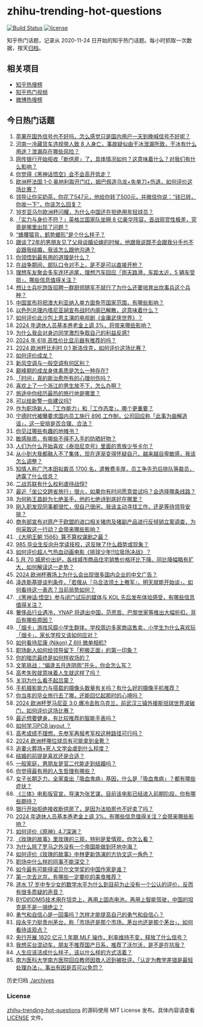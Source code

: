 # zhihu-trending-hot-questions

[![Build Status](https://github.com/justjavac/zhihu-trending-hot-questions/workflows/ci/badge.svg?branch=master)](https://github.com/justjavac/zhihu-trending-hot-questions/actions)
[![license](https://img.shields.io/github/license/justjavac/zhihu-trending-hot-questions)](https://github.com/justjavac/zhihu-trending-hot-questions/blob/master/LICENSE)

知乎热门话题，记录从 2020-11-24
日开始的知乎热门话题。每小时抓取一次数据，按天[归档](./archives)。

## 相关项目

- [知乎热搜榜](https://github.com/justjavac/zhihu-trending-top-search)
- [知乎热门视频](https://github.com/justjavac/zhihu-trending-hot-video)
- [微博热搜榜](https://github.com/justjavac/weibo-trending-hot-search)

## 今日热门话题

<!-- BEGIN -->
<!-- 最后更新时间 Tue Jun 18 2024 09:12:52 GMT+0800 (China Standard Time) -->

1. [苹果在国外信号也不好吗，怎么感觉只是国内用户一天到晚喊信号不好呢？](https://www.zhihu.com/question/470739718)
1. [河南一冷藏货车违规带人致 8 人身亡，事故疑似由干冰泄漏所致，干冰有什么用途？泄漏存在哪些风险？](https://www.zhihu.com/question/659147174)
1. [网传银行开始拒收「断供房」了，具体情况如何？这意味着什么？对我们有什么影响？](https://www.zhihu.com/question/659129048)
1. [你觉得《黑神话悟空》会不会高开低走？](https://www.zhihu.com/question/658660637)
1. [欧洲杯法国 1-0 奥地利取开门红，姆巴佩造乌龙+失单刀+伤退，如何评价这场比赛？](https://www.zhihu.com/question/659144990)
1. [领导让你买奶茶，你花了547元，他给你转了500元，并微信你说：“钱已转，你收一下”，你该怎么回复？](https://www.zhihu.com/question/656218189)
1. [16岁亚马尔欧洲杯闪耀，为什么中国还在拒绝用年轻球员？](https://www.zhihu.com/question/659123718)
1. [「实力与身价不符？」英格兰国家队坐拥 8 亿豪华阵容，首战观赏性极差，究竟是哪里出现了问题？](https://www.zhihu.com/question/659139108)
1. [“蜂腰猿背，鹤势螂形”是个什么样子？](https://www.zhihu.com/question/658697971)
1. [跟谈了2年的男朋友见了父母谈婚论嫁的时候，他跟我说既不会跟我分手也不会跟我结婚，我该怎么跟他沟通？](https://www.zhihu.com/question/657271200)
1. [你领悟到最有用的道理是什么？](https://www.zhihu.com/question/659093069)
1. [在战争期间，部队口令对不上，是不是可以直接开枪？](https://www.zhihu.com/question/619790421)
1. [理想车友聚会多车连环追尾，理想汽车回应「雨天路滑，车距太近，5 辆车受损」，哪些信息值得关注？](https://www.zhihu.com/question/659125959)
1. [想让士兵吃饱饭招聘一群厨师随军不就行了为什么还要培育出炊事兵这个兵种？](https://www.zhihu.com/question/658915200)
1. [中国宣布将把澳大利亚纳入单方面免签国家范围，有哪些影响？](https://www.zhihu.com/question/659135817)
1. [以色列总理内塔尼亚胡宣布战时内阁已解散，这意味着什么？](https://www.zhihu.com/question/659149111)
1. [如何评价此沙包上恩主演的电视剧《金庸武侠世界》？](https://www.zhihu.com/question/659170553)
1. [2024 年退休人员基本养老金上调 3%，将带来哪些影响？](https://www.zhihu.com/question/659149352)
1. [为什么我会对身边同学激烈争取自己的利益反感?](https://www.zhihu.com/question/658883965)
1. [2024 年 618 高性价比显示器有推荐的吗？](https://www.zhihu.com/question/656730842)
1. [2024 欧洲杯比利时 0:1 斯洛伐克，如何评价这场比赛？](https://www.zhihu.com/question/659144975)
1. [如何评价成龙？](https://www.zhihu.com/question/20985661)
1. [新风空调与一般空调有何区别？](https://www.zhihu.com/question/394958149)
1. [巅峰期的成龙身体素质是怎么一种存在?](https://www.zhihu.com/question/29200738)
1. [「时间」真的能治愈所有的心理创伤吗？](https://www.zhihu.com/question/658696628)
1. [喜欢上了一个浙江的男生放不下，怎么办啊？](https://www.zhihu.com/question/659096945)
1. [旅途中你经历最热的旅行地是哪里？](https://www.zhihu.com/question/657034147)
1. [可以给新警一些建议吗?](https://www.zhihu.com/question/658982254)
1. [作为职场新人，「工作能力」和「工作态度」，哪个更重要？](https://www.zhihu.com/question/658821400)
1. [宁德时代被曝要求国内员工施行 896 工作制，公司回应称「此事为曲解造谣」，这一安排是否合理、合法？](https://www.zhihu.com/question/659139048)
1. [你见过哪些有趣的地摊书？](https://www.zhihu.com/question/31709159)
1. [敏感肤质，有哪些不得不入手的防晒好物？](https://www.zhihu.com/question/655427706)
1. [人们为什么开始喜欢《泰坦尼克号》里面的贵族少爷卡尔？](https://www.zhihu.com/question/20194023)
1. [从小到大我都融入不了集体，现在逐渐变得怀疑自己，越来越自卑敏感，我该怎么调整？](https://www.zhihu.com/question/658676750)
1. [知情人称广汽本田拟裁员 1700 名，遣散费丰厚，员工争先恐后排队等裁员，透露了什么信息？](https://www.zhihu.com/question/658912804)
1. [二战苏联有什么权利虐待战俘?](https://www.zhihu.com/question/657854203)
1. [最近「坐公交跨省旅行」很火，如果你有时间愿意尝试吗？会选择哪条线路？](https://www.zhihu.com/question/657036883)
1. [为何称王昌龄为七绝圣手，他的七绝诗到底好在哪里？](https://www.zhihu.com/question/30418931)
1. [刚入职发现同事都很忙，但自己很闲，我该主动寻找工作，还是等待领导安排？](https://www.zhihu.com/question/658821370)
1. [商务部宣布对原产于欧盟的进口相关猪肉及猪副产品进行反倾销立案调查，为何采取这一行动？会带来哪些影响？](https://www.zhihu.com/question/659145135)
1. [《大明王朝 1566》算不算权谋剧之最？](https://www.zhihu.com/question/658146452)
1. [985 毕业生反向升学读技校，这反映了什么趋势或现象？](https://www.zhihu.com/question/658900399)
1. [如何评价超人气热血动画电影《排球少年!!垃圾场决战》？](https://www.zhihu.com/question/648832591)
1. [5 月 70 城房价出炉，各线城市商品住宅销售价格环比下降、同比降幅略有扩大，如何解读这一走势？](https://www.zhihu.com/question/659125799)
1. [2024 欧洲杯赛场上为什么会出现很多国内企业的中文广告？](https://www.zhihu.com/question/658944160)
1. [泽连斯基提谈判条件，「若俄从『乌合法领土上撤军』，明天就能开始谈」，如何看待这一表态？当前局势如何？](https://www.zhihu.com/question/659130295)
1. [《黑神话:悟空》参与闭门试玩的媒体与 KOL 先后发布体验感受，有哪些信息值得关注？](https://www.zhihu.com/question/659122829)
1. [奢侈品行业遇冷，YNAP 将退出中国，范思哲、巴黎世家等推出大幅折扣，背后有哪些原因？](https://www.zhihu.com/question/659065269)
1. [「烟卡」游戏风靡小学生群体，学校周边多家商店售卖，小学生为什么喜欢玩「烟卡」，家长学校又该如何应对？](https://www.zhihu.com/question/659067344)
1. [如何看待尼康 (Nikon) Z 6III 微单相机?](https://www.zhihu.com/question/658587117)
1. [职场新人如何给领导留下「积极正面」的第一印象？](https://www.zhihu.com/question/658821464)
1. [你的暗恋最终是如何样收场的？](https://www.zhihu.com/question/656418407)
1. [文笔挑战：“偏逢五月连阴雨”开头，你会怎么写？](https://www.zhihu.com/question/654933153)
1. [高考失败就意味着人生就这样了吗？](https://www.zhihu.com/question/658545226)
1. [关羽为什么看不起吕蒙？](https://www.zhihu.com/question/659005645)
1. [手机摄影能力与搭载的摄像头数量有关吗？有什么好的摄像手机推荐？](https://www.zhihu.com/question/658912871)
1. [你当年的毕业旅行去了哪，还能回忆起那时的心境吗？](https://www.zhihu.com/question/657036068)
1. [2024 欧洲杯罗马尼亚 3:0 爆冷击败乌克兰，前武汉三镇外援斯坦球世界波破门，如何评价这场比赛？](https://www.zhihu.com/question/659145822)
1. [最近想要健身，有比较推荐的智能手表吗？](https://www.zhihu.com/question/630094986)
1. [如何学习PCB layout ？](https://www.zhihu.com/question/31034459)
1. [高考成绩不理想，先参军再报考军校这种路径可行吗？](https://www.zhihu.com/question/658273237)
1. [2024 欧洲杯哪位球员有可能拿到金靴？](https://www.zhihu.com/question/657440816)
1. [追妻火葬场+死人文学会虐到什么程度？](https://www.zhihu.com/question/652243202)
1. [结婚的前提是喜欢还是合适？](https://www.zhihu.com/question/656856527)
1. [一般家庭，男朋友是官二代能走到结婚吗？](https://www.zhihu.com/question/475954268)
1. [你觉得最有用的人生哲理有哪些？](https://www.zhihu.com/question/659095576)
1. [女子长期乏力，全家查出「吸血鬼病」基因，什么是「吸血鬼病」？都有哪些症状？](https://www.zhihu.com/question/659047834)
1. [《三体》电影版官宣，导演为张艺谋，目前该电影已经进入前期阶段，你有哪些期待？](https://www.zhihu.com/question/659065291)
1. [银行开始拒绝接收断供房了，是因为法拍房也不好卖了吗？](https://www.zhihu.com/question/658992003)
1. [2024 年退休人员基本养老金上调 3%，有哪些信息值得关注？会带来哪些影响？](https://www.zhihu.com/question/659151040)
1. [如何评价《原神》4.7深渊？](https://www.zhihu.com/question/659057434)
1. [《玫瑰的故事》里玫瑰的三观，特别是爱情观，你怎么看？](https://www.zhihu.com/question/658577131)
1. [为什么除了罗马之外没有一个帝国能做到环地中海？](https://www.zhihu.com/question/657986870)
1. [如何评价《玫瑰的故事》中林更新饰演的方协文这一角色？](https://www.zhihu.com/question/659124567)
1. [职场中什么样的同事不能深交？](https://www.zhihu.com/question/655760539)
1. [如今最有可能得诺贝尔文学奖的中国作家是谁？](https://www.zhihu.com/question/649915264)
1. [第一次去北京，有哪些一定要吃的美食推荐？](https://www.zhihu.com/question/652240855)
1. [涟水 17 岁中专少女的数学水平为什么到目前为止没有一个公认的评价，反而有很多质疑的声音？](https://www.zhihu.com/question/659055314)
1. [BYD的DMI5技术用在坦克上，再用上固态电池，再用上智能驾驶，中国的坦克是不是一骑绝尘？](https://www.zhihu.com/question/657578236)
1. [勇气和自信心是一回事吗？怎样才能提高自己的勇气和自信心？](https://www.zhihu.com/question/659011213)
1. [段永平力挺贵州茅台，称「市场还是那个市场，茅台也还是那个茅台」，如何看待该观点？](https://www.zhihu.com/question/659065282)
1. [央行开展 1820 亿元 1 年期 MLF 操作，利率维持不变，释放了什么信号？](https://www.zhihu.com/question/659125119)
1. [我想买台混动车，朋友不推荐国产日系，推荐了沃尔沃，是不是在坑我？](https://www.zhihu.com/question/659058480)
1. [人生应该活成什么样子，该以什么样的方式活着？](https://www.zhihu.com/question/290003248)
1. [南方医科大学南方医院回应教师因救人迟到被批评，「认定为教学差错是最轻处理办法」，事出有因是否可以免罚？](https://www.zhihu.com/question/659121767)

<!-- END -->

历史归档 [./archives](./archives)

### License

[zhihu-trending-hot-questions](https://github.com/justjavac/zhihu-trending-hot-questions)
的源码使用 MIT License 发布。具体内容请查看 [LICENSE](./LICENSE) 文件。
